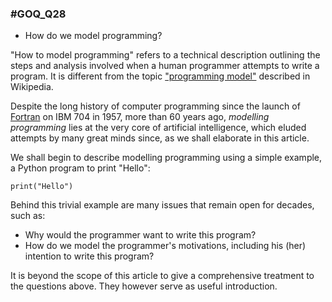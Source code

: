 ### #GOQ_Q28 
- How do we model programming?

"How to model programming" refers to a technical description outlining the steps and analysis involved when a human programmer attempts to write a program. It is different from the topic ["programming model"](https://en.wikipedia.org/wiki/Programming_model) described in Wikipedia.

Despite the long history of computer programming since the launch of [Fortran](https://en.wikipedia.org/wiki/Fortran) on IBM 704 in 1957, more than 60 years ago, _modelling programming_ lies at the very core of artificial intelligence, which eluded attempts by many great minds since, as we shall elaborate in this article.

We shall begin to describe modelling programming using a simple example, a Python program to print "Hello":

```
print("Hello")
```

Behind this trivial example are many issues that remain open for decades, such as:
- Why would the programmer want to write this program?
- How do we model the programmer's motivations, including his (her) intention to write this program?

It is beyond the scope of this article to give a comprehensive treatment to the questions above. They however serve as useful introduction. 
